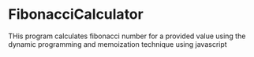 # FibonacciCalculator
THis program calculates fibonacci number for a provided value using the dynamic programming and memoization technique using javascript
